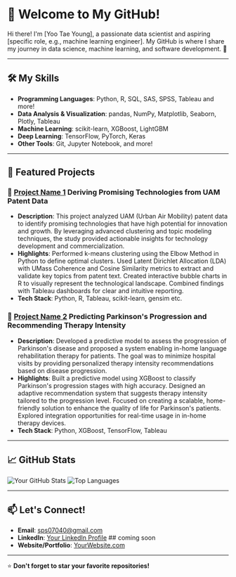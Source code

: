 # 👋 Welcome to My GitHub!

Hi there! I'm [Yoo Tae Young], a passionate data scientist and aspiring [specific role, e.g., machine learning engineer]. My GitHub is where I share my journey in data science, machine learning, and software development. 🚀

---

## 🛠️ My Skills
- **Programming Languages**: Python, R, SQL, SAS, SPSS, Tableau and more!
- **Data Analysis & Visualization**: pandas, NumPy, Matplotlib, Seaborn, Plotly, Tableau
- **Machine Learning**: scikit-learn, XGBoost, LightGBM
- **Deep Learning**: TensorFlow, PyTorch, Keras
- **Other Tools**: Git, Jupyter Notebook, and more!

---

## 📂 Featured Projects
### 🌟 [Project Name 1](#) Deriving Promising Technologies from UAM Patent Data
- **Description**: This project analyzed UAM (Urban Air Mobility) patent data to identify promising technologies that have high potential for innovation and growth. By leveraging advanced clustering and topic modeling techniques, the study provided actionable insights for technology development and commercialization.
- **Highlights**:
Performed k-means clustering using the Elbow Method in Python to define optimal clusters.
Used Latent Dirichlet Allocation (LDA) with UMass Coherence and Cosine Similarity metrics to extract and validate key topics from patent text.
Created interactive bubble charts in R to visually represent the technological landscape.
Combined findings with Tableau dashboards for clear and intuitive reporting.
- **Tech Stack**: Python, R, Tableau, scikit-learn, gensim etc.

### 🌟 [Project Name 2](#) Predicting Parkinson's Progression and Recommending Therapy Intensity
- **Description**: Developed a predictive model to assess the progression of Parkinson's disease and proposed a system enabling in-home language rehabilitation therapy for patients. The goal was to minimize hospital visits by providing personalized therapy intensity recommendations based on disease progression.
- **Highlights**:
Built a predictive model using XGBoost to classify Parkinson's progression stages with high accuracy.
Designed an adaptive recommendation system that suggests therapy intensity tailored to the progression level.
Focused on creating a scalable, home-friendly solution to enhance the quality of life for Parkinson's patients.
Explored integration opportunities for real-time usage in in-home therapy devices.
- **Tech Stack**: Python, XGBoost, TensorFlow, Tableau
---

## 📈 GitHub Stats
![Your GitHub Stats](https://github-readme-stats.vercel.app/api?username=yourusername&show_icons=true&theme=radical)
![Top Languages](https://github-readme-stats.vercel.app/api/top-langs/?username=yourusername&layout=compact&theme=radical)

---

## 📫 Let's Connect!
- **Email**: [sps07040@gmail.com](mailto:sps07040@gmail.com)
- **LinkedIn**: [Your LinkedIn Profile](https://linkedin.com/in/yourprofile) ## coming soon
- **Website/Portfolio**: [YourWebsite.com](https://cafe.naver.com/bdaaseda4)

---

⭐ **Don't forget to star your favorite repositories!**
